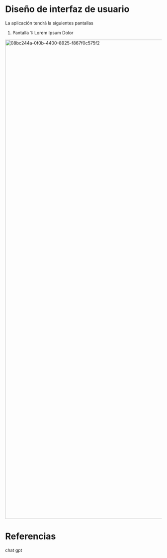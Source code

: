 # Diseño de interfaz de usuario

La aplicación tendrá la siguientes pantallas

1. Pantalla 1: Lorem Ipsum Dolor

<img width="1024" height="1536" alt="08bc244a-0f0b-4400-8925-f867f0c575f2" src="https://github.com/user-attachments/assets/b032acce-d3f2-442f-80b6-4a2ce99d556e" />


# Referencias

chat gpt
